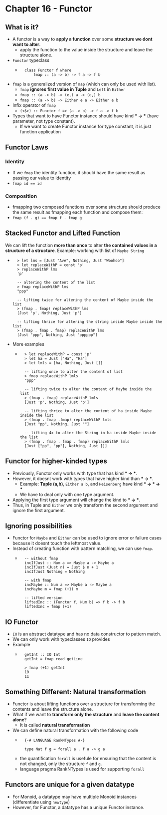 # Chapter 16 - Functor

## What is it?

* A functor is a way to **apply a function** over some **structure we dont want to
  alter**.
    * apply the function to the value inside the structure and leave the
      structure alone.
* `Functor` typeclass
    * ```
        class Functor f where
            fmap :: (a -> b) -> f a -> f b
      ```
* `fmap` is a generalized version of `map` (which can only be used with list).
    * `fmap` **ignores** **first value in Tuple** and `Left` in `Either`
    * `fmap :: (a -> b) -> (e,) a -> (e,) b`
    * `fmap :: (a -> b) -> Either e a -> Either e b`
* Infix operator of `fmap`
    * `(<$>) :: Functor f => (a -> b) -> f a -> f b`
* Types that want to have Functor instance should have kind **\* -> \*** (have
  parameter, not type constant).
    * If we want to create Functor instance for type constant, it is just
      function application

## Functor Laws

### Identity
* If we `fmap` the identity function, it should have the same result as passing
  our value to identity
* `fmap id == id`

### Composition
* fmapping two composed functions over some structure should produce the same
  result as fmapping each function and compose them:
* `fmap (f . g) == fmap f . fmap g`

## Stacked Functor and Lifted Function

We can lift the function **more than once** to alter **the contained values in a
structure of a structure**. Example: working with list of `Maybe String`
* ```
    > let lms = [Just "Ave", Nothing, Just "Woohoo"]
    > let replaceWithP = const 'p'
    > replaceWithP lms
    'p'

    -- altering the content of the list
    > fmap replaceWithP lms
    "ppp"

    -- lifting twice for altering the content of Maybe inside the list
    > (fmap . fmap) replaceWithP lms 
    [Just 'p', Nothing, Just 'p']

    -- lifting thrice for altering the string inside Maybe inside the list
    > (fmap . fmap . fmap) replaceWithP lms
    [Just "ppp", Nothing, Just "pppppp"]
  ```
* More examples
    * ```
        > let replaceWithP = const 'p'
        > let ha = Just ["Ha", "Ha"]
        > let lmls = [ha, Nothing, Just []]
        
        -- lifting once to alter the content of list
        > fmap replaceWithP lmls
        "ppp"

        -- lifting twice to alter the content of Maybe inside the list
        > (fmap . fmap) replaceWithP lmls
        [Just 'p', Nothing, Just 'p']

        -- lifting thrice to alter the content of ha inside Maybe inside the list
        > (fmap . fmap .fmap) replaceWithP lmls
        [Just "pp", Nothing, Just ""]

        -- lifting 4x to alter the String in ha inside Maybe inside the list
        > (fmap . fmap . fmap . fmap) replaceWithP lmls
        [Just ["pp", "pp"], Nothing, Just []]
      ```

## Functor for higher-kinded types

* Previously, Functor only works with type that has kind **\* -> \***.
* However, it doesnt work with types that have higher kind than **\* -> \***.
    * Example: **Tuple (a,b)**, `Either a b`, and `Heisenberg` have kind **\*
      -> \* -> \***
    * We have to deal only with one type argument.
* Applying the first type argument will change the kind to **\* -> \***.
* Thus, in Tuple and `Either` we only transform the second argument and ignore the first argument.

## Ignoring possibilities

* Functor for `Maybe` and `Either` can be used to ignore error or failure cases 
  because it doesnt touch the leftmost value.
* Instead of creating function with pattern matching, we can use `fmap`.
    * ```
        -- without fmap
        incIfJust :: Num a => Maybe a -> Maybe a
        incIfJust (Just n) = Just $ n + 1
        incIfJust Nothing = Nothing

        -- with fmap
        incMaybe :: Num a => Maybe a -> Maybe a
        incMaybe m = fmap (+1) m

        -- lifted version
        liftedInc :: (Functor f, Num b) => f b -> f b
        liftedInc = fmap (+1)
      ```

## IO Functor

* `IO` is an abstract datatype and has no data constructor to pattern match.
* We can only work with typeclasses `IO` provides
* Example
    * ```
        getInt :: IO Int
        getInt = fmap read getLine

        > fmap (+1) getInt
        10
        11
      ```

## Something Different: Natural transformation

* Functor is about lifting functions over a structure for transforming the
  contents and leave the structure alone.
* What if we want to **transform only the structure** and **leave the content alone**?
    * It is called **natural transformation**
* We can define natural transformation with the following code
    * ```
        {-# LANGUAGE RankNTypes #-}

        type Nat f g = forall a . f a -> g a
      ```
    * the quantification `forall` is usefule for ensuring that the content is
      not changed, only the structure `f` and `g`.
    * language pragma RankNTypes is used for supporting `forall`

## Functors are unique for a given datatype

* For Monoid, a datatype may have multiple Monoid instances (differentiate
  using `newtype`)
* However, for Functor, a datatype has a unique Functor instance.
